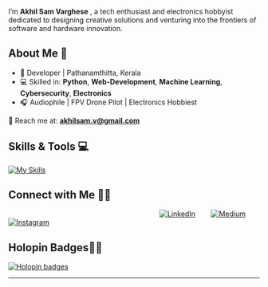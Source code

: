 


I’m **Akhil Sam Varghese** , a tech enthusiast and electronics hobbyist dedicated to designing creative solutions and venturing into the frontiers of software and hardware innovation.



## About Me 🌟

- 🌱 Developer | Pathanamthitta, Kerala  
- 💻 Skilled in: **Python**, **Web-Development**, **Machine Learning**, **Cybersecurity**, **Electronics**  
- 🎧 Audiophile | FPV Drone Pilot | Electronics Hobbiest  

📧 Reach me at: **akhilsam.v@gmail.com**


## Skills & Tools 💻

[![My Skills](https://skillicons.dev/icons?i=py,django,flask,html,css,js,git,react,tensorflow,raspberrypi,arduino)](https://skillicons.dev)


## Connect with Me 🙌🏼

&nbsp;&nbsp;&nbsp;&nbsp;&nbsp;&nbsp;&nbsp;&nbsp;&nbsp;&nbsp;&nbsp;&nbsp;&nbsp;&nbsp;&nbsp;&nbsp;&nbsp;&nbsp;&nbsp;&nbsp;&nbsp;&nbsp;&nbsp;&nbsp;&nbsp;&nbsp;&nbsp;&nbsp;&nbsp;&nbsp;&nbsp;&nbsp;&nbsp;&nbsp;&nbsp;&nbsp;&nbsp;&nbsp;&nbsp;&nbsp;&nbsp;&nbsp;&nbsp;&nbsp;&nbsp;&nbsp;&nbsp;&nbsp;&nbsp;&nbsp;&nbsp;&nbsp;&nbsp;&nbsp;&nbsp;&nbsp;&nbsp;&nbsp;&nbsp;&nbsp;&nbsp;&nbsp;&nbsp;&nbsp;&nbsp;&nbsp;&nbsp;&nbsp;&nbsp;&nbsp;&nbsp;&nbsp;&nbsp;&nbsp;&nbsp;&nbsp;&nbsp;[![LinkedIn](https://img.shields.io/badge/LinkedIn-0A66C2?style=for-the-badge&logo=linkedin&logoColor=white&)](https://www.linkedin.com/in/akhil-sam-varghese01/)&nbsp;&nbsp;&nbsp;&nbsp;&nbsp;&nbsp;&nbsp;
[![Medium](https://img.shields.io/badge/Medium-12100E?style=for-the-badge&logo=medium&logoColor=white)](https://medium.com/@akhilsamvarghese1234)&nbsp;&nbsp;&nbsp;&nbsp;&nbsp;&nbsp;&nbsp;
[![Instagram](https://img.shields.io/badge/Instagram-E4405F?style=for-the-badge&logo=instagram&logoColor=white)](https://www.instagram.com/i_akhilsamvarghese)





## Holopin Badges✌🏼


[![Holopin badges](https://holopin.me/akhilsamvarghese)](https://holopin.io/@akhilsamvarghese)

---
